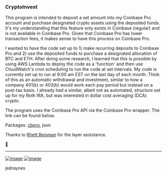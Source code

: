 ### CryptoInvest

This program is intended to deposit a set amount into my Coinbase Pro account and purchase designated crypto assets using the deposited funds. It's my understanding that this feature only exists in Coinbase (regular) and is not available in Coinbase Pro. Given that Coinbase Pro has lower transaction fees, it makes sense to have this process on Coinbase Pro.

I wanted to have the code set up to 1) make recurring deposits to Coinbase Pro and 2) use the deposited funds to purchase a designated allocation of BTC and ETH. After doing some research, I learned that this is possible by using AWS Lambda to deploy the code as a 'function' and then use CloudWatch's cron scheduling to run the code at set intervals. My code is currently set up to run at 9:00 am EST on the last day of each month. Think of this as an automatic withdrawal and investment, similar to how a company 401(k) or 403(b) would work each pay period but instead on a post-tax basis. I already had a similar, albeit not as automated, structure set up for my Roth IRA, but was interested in dollar cost averaging (DCA) crypto.

The program uses the Coinbase Pro API via the Coinbase Pro wrapper. The link can be found below.

Packages: [cbpro](https://github.com/danpaquin/coinbasepro-python), json

Thanks to [Rhett Reisman](https://rhett.blog/2021/02/05/buy-bitcoin-everyday-2/) for the layer assistance.

🚀

---
[![image](https://img.shields.io/badge/Personal%20Site-%20-informational?style=flat-square&logo=appveyor)](https://www.jedraynes.com/)
[![image](https://img.shields.io/badge/LinkedIn-%20-informational?style=flat-square&logo=appveyor)](https://www.linkedin.com/in/jedraynes/)

jedraynes
